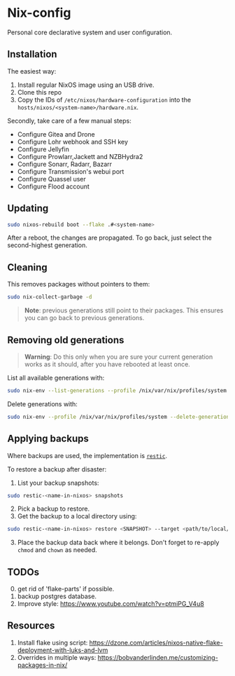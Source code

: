 # Nix-config
Personal core declarative system and user configuration.


## Installation
The easiest way:
1. Install regular NixOS image using an USB drive.
2. Clone this repo
3. Copy the IDs of `/etc/nixos/hardware-configuration` into the `hosts/nixos/<system-name>/hardware.nix`.

Secondly, take care of a few manual steps:

* Configure Gitea and Drone
* Configure Lohr webhook and SSH key
* Configure Jellyfin
* Configure Prowlarr,Jackett and NZBHydra2
* Configure Sonarr, Radarr, Bazarr
* Configure Transmission's webui port
* Configure Quassel user
* Configure Flood account


## Updating
```bash
sudo nixos-rebuild boot --flake .#<system-name>
```
After a reboot, the changes are propagated.
To go back, just select the second-highest generation.


## Cleaning
This removes packages without pointers to them:
```bash
sudo nix-collect-garbage -d
```
> **Note**: previous generations still point to their packages. This ensures you can go back to previous generations.


## Removing old generations
> **Warning**: Do this only when you are sure your current generation works as it should, after you have rebooted at least once.

List all available generations with:
```bash
sudo nix-env --list-generations --profile /nix/var/nix/profiles/system
```

Delete generations with:
```bash
sudo nix-env --profile /nix/var/nix/profiles/system --delete-generations 1 2 3 <any other generation numbers>
```

## Applying backups
Where backups are used, the implementation is [`restic`](https://restic.readthedocs.io/en/latest/index.html).

To restore a backup after disaster:
1. List your backup snapshots:
  ```bash
  sudo restic-<name-in-nixos> snapshots
  ```
2. Pick a backup to restore.
3. Get the backup to a local directory using:
  ```bash
  sudo restic-<name-in-nixos> restore <SNAPSHOT> --target <path/to/local/dir/>
  ```
3. Place the backup data back where it belongs. Don't forget to re-apply `chmod` and `chown` as needed.


## TODOs
0. get rid of 'flake-parts' if possible.
1. backup postgres database.
2. Improve style: https://www.youtube.com/watch?v=ptmiPG_V4u8

## Resources
1. Install flake using script: https://dzone.com/articles/nixos-native-flake-deployment-with-luks-and-lvm
2. Overrides in multiple ways: https://bobvanderlinden.me/customizing-packages-in-nix/
